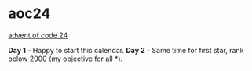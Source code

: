 # aoc24

[advent of code 24](https://adventofcode.com/2024)

**Day 1** - Happy to start this calendar.
**Day 2** - Same time for first star, rank below 2000 (my objective for all *).

